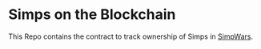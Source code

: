 # Simps on the Blockchain

This Repo contains the contract to track ownership of Simps in [SimpWars](https://github.com/buhrmi/simpwars).
